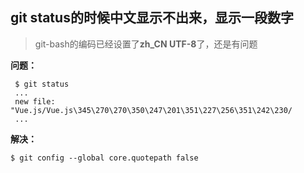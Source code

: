 ## git status的时候中文显示不出来，显示一段数字

> git-bash的编码已经设置了**zh_CN UTF-8**了，还是有问题

**问题：**

```
 $ git status
 ...
 new file:   "Vue.js/Vue.js\345\270\270\350\247\201\351\227\256\351\242\230/
 ...
```

**解决：**

```
$ git config --global core.quotepath false
```

